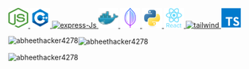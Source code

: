 <p>
    <a href="https://images.velog.io/images/rockjeon/post/57921ea5-c5fe-48a5-9a1a-2019c3904f08/node123123.png" target="_blank" rel="noreferrer">
        <img src="node-js.svg" alt="nodejs" width="40" height="40">
    </a>
    <a href="https://images.velog.io/images/rockjeon/post/57921ea5-c5fe-48a5-9a1a-2019c3904f08/node123123.png" target="_blank" rel="noreferrer">
        <img src="cpplogo.png" alt="c++" width="40" height="40">
    </a>
    <a href="icons8-express-js.svg" target="_blank" rel="noreferrer">
        <img src="https://icons8.com/icon/kg46nzoJrmTR/express-js" alt="express-Js" width="40" height="40">
    </a>
    <a href="icons8-docker-a-set-of-coupled-software-as-a-service-24.png" target="_blank" rel="noreferrer">
        <img src="icons8-docker-a-set-of-coupled-software-as-a-service-24.png" alt="Docker" width="40" height="40">
    </a>
    <a href="https://icons8.com/icon/o6OvAxG0nzTH/mongo-db" target="_blank" rel="noreferrer">
        <img src="icons8-mongo-db-64.png" alt="mongo-db" width="40" height="40">
    </a>
    <a href="https://www.python.org" target="_blank" rel="noreferrer">
        <img src="https://raw.githubusercontent.com/devicons/devicon/master/icons/python/python-original.svg" alt="python" width="40" height="40">
    </a>
    <a href="https://reactjs.org/" target="_blank" rel="noreferrer">
        <img src="https://raw.githubusercontent.com/devicons/devicon/master/icons/react/react-original-wordmark.svg" alt="react" width="40" height="40">
    </a>
    <a href="https://tailwindcss.com/" target="_blank" rel="noreferrer">
        <img src="https://www.vectorlogo.zone/logos/tailwindcss/tailwindcss-icon.svg" alt="tailwind" width="40" height="40">
    </a>
    <a href="https://www.typescriptlang.org/" target="_blank" rel="noreferrer">
        <img src="https://raw.githubusercontent.com/devicons/devicon/master/icons/typescript/typescript-original.svg" alt="typescript" width="40" height="40">
    </a>
</p>

<p>
    <img align="left" src="https://github-readme-stats.vercel.app/api/top-langs?username=abheethacker4278&show_icons=true&locale=en&layout=compact" alt="abheethacker4278">
</p>

<p>
    <img align="center" src="https://github-readme-stats.vercel.app/api?username=abheethacker4278&show_icons=true&locale=en" alt="abheethacker4278">
</p>

<p>
    <img align="center" src="https://github-readme-streak-stats.herokuapp.com/?user=abheethacker4278" alt="abheethacker4278">
</p>
